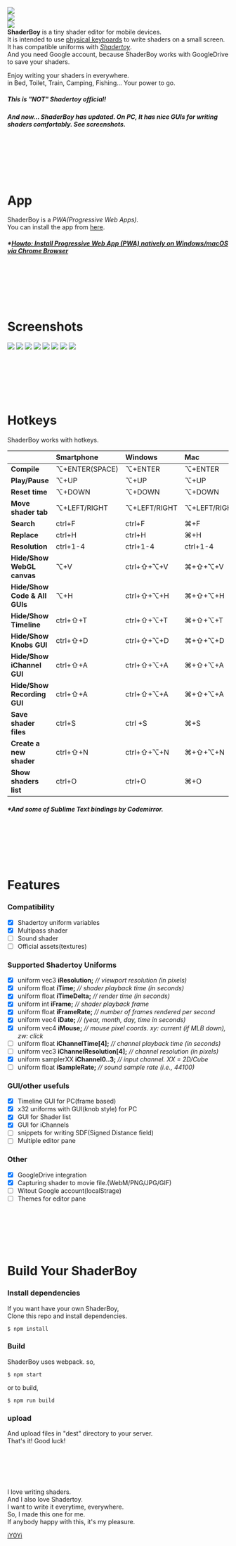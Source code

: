 <img src="https://github.com/iY0Yi/ShaderBoy/blob/master/asset/screenshots/sb_v2_capture_pc00.jpg"></br>
<img src="https://github.com/iY0Yi/ShaderBoy/blob/master/asset/screenshots/sb_v2_capture_sp00.jpg"></br>
<img src="https://github.com/iY0Yi/ShaderBoy/blob/master/asset/screenshots/titlelogo.jpg"></br>
<strong>ShaderBoy</strong> is a tiny shader editor for mobile devices.</br>
It is intended to use [physical keyboards](https://www.google.co.jp/search?q=smartphone+bluetooth+keyboard&source=lnms&tbm=isch&sa=X&ved=0ahUKEwi-kZzK_4fdAhXRdd4KHSp3BOcQ_AUICigB&biw=1440&bih=781) to write shaders on a small screen.</br>
It has compatible uniforms with <a href="https://www.shadertoy.com/"><em>Shadertoy</em></a>.</br>
And you need Google account, because ShaderBoy works with GoogleDrive to save your shaders.

Enjoy writing your shaders in everywhere.</br>
in Bed, Toilet, Train, Camping, Fishing...
Your power to go.</br>
  
##### *This is "NOT" Shadertoy official!* 
##### *And now... ShaderBoy has updated. On PC, It has nice GUIs for writing shaders comfortably. See screenshots.*

</br>
</br>
</br>
</br>
</br>

# App
ShaderBoy is a *PWA(Progressive Web Apps).*  
You can install the app from [here](https://shaderboy.net/).
##### *[Howto: Install Progressive Web App (PWA) natively on Windows/macOS via Chrome Browser](https://medium.com/@dhormale/install-pwa-on-windows-desktop-via-google-chrome-browser-6907c01eebe4)

</br>
</br>
</br>
</br>
</br>

# Screenshots
<img src="https://github.com/iY0Yi/ShaderBoy/blob/master/asset/screenshots/sb_v2_capture_pc00.jpg">
<img src="https://github.com/iY0Yi/ShaderBoy/blob/master/asset/screenshots/sb_v2_capture_sp00.jpg">
<img src="https://github.com/iY0Yi/ShaderBoy/blob/master/asset/screenshots/sb_v2_capture_pc01.jpg">
<img src="https://github.com/iY0Yi/ShaderBoy/blob/master/asset/screenshots/sb_v2_capture_pc02.jpg">
<img src="https://github.com/iY0Yi/ShaderBoy/blob/master/asset/screenshots/sb_v2_capture_pc03.jpg">
<img src="https://github.com/iY0Yi/ShaderBoy/blob/master/asset/screenshots/sb_v2_capture_pc04.jpg">
<img src="https://github.com/iY0Yi/ShaderBoy/blob/master/asset/screenshots/sb_v2_capture_pc05.jpg">
<img src="https://github.com/iY0Yi/ShaderBoy/blob/master/asset/screenshots/sb_v2_capture_pc06.jpg">
</br>
</br> 
</br>
</br>
</br>
</br>
</br>

# Hotkeys
ShaderBoy works with hotkeys.  
  
|   | Smartphone | Windows | Mac |
|:---|:---|:---|:---|
| **Compile** | ⌥+ENTER(SPACE) | ⌥+ENTER | ⌥+ENTER |
| **Play/Pause** | ⌥+UP | ⌥+UP | ⌥+UP |
| **Reset time** | ⌥+DOWN | ⌥+DOWN | ⌥+DOWN |
| **Move shader tab** | ⌥+LEFT/RIGHT | ⌥+LEFT/RIGHT | ⌥+LEFT/RIGHT |
| **Search** | ctrl+F | ctrl+F | ⌘+F |
| **Replace** | ctrl+H | ctrl+H | ⌘+H |
| **Resolution** | ctrl+1-4 | ctrl+1-4 | ctrl+1-4 |
| **Hide/Show WebGL canvas** | ⌥+V | ctrl+⇧+⌥+V | ⌘+⇧+⌥+V |
| **Hide/Show Code & All GUIs** | ⌥+H | ctrl+⇧+⌥+H | ⌘+⇧+⌥+H |
| **Hide/Show Timeline** | ctrl+⇧+T | ctrl+⇧+⌥+T | ⌘+⇧+⌥+T |
| **Hide/Show Knobs GUI** | ctrl+⇧+D | ctrl+⇧+⌥+D | ⌘+⇧+⌥+D |
| **Hide/Show iChannel GUI** | ctrl+⇧+A | ctrl+⇧+⌥+A | ⌘+⇧+⌥+A |
| **Hide/Show Recording GUI** | ctrl+⇧+A | ctrl+⇧+⌥+A | ⌘+⇧+⌥+A |
| **Save shader files** | ctrl+S | ctrl +S | ⌘+S |
| **Create a new shader** | ctrl+⇧+N | ctrl+⇧+⌥+N | ⌘+⇧+⌥+N |
| **Show shaders list** | ctrl+O | ctrl+O | ⌘+O |

##### *And some of Sublime Text bindings by Codemirror.
</br>
</br>
</br>
</br>
</br>

# Features
  
### Compatibility
- [X] Shadertoy uniform variables
- [X] Multipass shader
- [ ] Sound shader
- [ ] Official assets(textures)

### Supported Shadertoy Uniforms  
- [X] uniform vec3      **iResolution;**           *// viewport resolution (in pixels)*
- [X] uniform float     **iTime;**                 *// shader playback time (in seconds)*
- [X] uniform float     **iTimeDelta;**            *// render time (in seconds)*
- [X] uniform int       **iFrame;**                *// shader playback frame*
- [X] uniform float     **iFrameRate;**            *// number of frames rendered per second*
- [X] uniform vec4      **iDate;**                 *// (year, month, day, time in seconds)*
- [X] uniform vec4      **iMouse;**                *// mouse pixel coords. xy: current (if MLB down), zw: click*
- [ ] uniform float     **iChannelTime[4];**       *// channel playback time (in seconds)*
- [ ] uniform vec3      **iChannelResolution[4];** *// channel resolution (in pixels)*
- [X] uniform samplerXX **iChannel0..3;**          *// input channel. XX = 2D/Cube*
- [ ] uniform float     **iSampleRate;**           *// sound sample rate (i.e., 44100)*
  
### GUI/other usefuls
- [X] Timeline GUI for PC(frame based)
- [X] x32 uniforms with GUI(knob style) for PC
- [X] GUI for Shader list
- [X] GUI for iChannels
- [ ] snippets for writing SDF(Signed Distance field)
- [ ] Multiple editor pane
  
### Other
- [X] GoogleDrive integration
- [X] Capturing shader to movie file.(WebM/PNG/JPG/GIF)
- [ ] Witout Google account(localStrage)
- [ ] Themes for editor pane
</br>
</br>
</br>
</br>
</br>

# Build Your ShaderBoy
### Install dependencies
If you want have your own ShaderBoy,  
Clone this repo and install dependencies.  
```
$ npm install
```
  
### Build
ShaderBoy uses webpack. so,  
```
$ npm start
```
or to build,
```
$ npm run build
```
  
### upload
And upload files in "dest" directory to your server.  
That's it! Good luck!  
</br>
</br>
</br>
</br>
</br>

I love writing shaders.  
And I also love Shadertoy.  
I want to write it everytime, everywhere.  
So, I made this one for me.  
If anybody happy with this, it's my pleasure.  
  
[iY0Yi](https://twitter.com/iY0Yi/)
</br>
</br>
</br>
